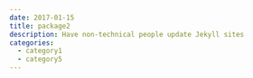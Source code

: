 ```yaml
---
date: 2017-01-15
title: package2
description: Have non-technical people update Jekyll sites
categories: 
  - category1
  - category5
---
```

